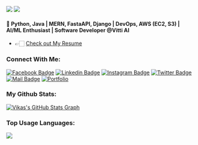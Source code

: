 
![](https://komarev.com/ghpvc/?username=vikasji14&color=brightgreen)
     <img src="https://visitor-badge.laobi.icu/badge?page_id=vikasji14.vikasji14" />

<h4>🔭 Python, Java | MERN, FastaAPI, Django | DevOps, AWS (EC2, S3) | AI/ML Enthusiast | Software Developer @Vitti AI </h4>

- 👉🏻 [Check out My Resume](https://drive.google.com/file/d/13BvVdOpDJJxBvxYtM8FqdcQ49YG63HYB/view?usp=sharing)



### Connect With Me:

[![Facebook Badge](https://img.shields.io/badge/Facebook-1877F2?style=for-the-badge&logo=facebook&logoColor=white)](https://facebook.com)
[![Linkedin Badge](https://img.shields.io/badge/LinkedIn-0077B5?style=for-the-badge&logo=linkedin&logoColor=white)](https://www.linkedin.com/in/vikasji14/)
[![Instagram Badge](https://img.shields.io/badge/Instagram-E4405F?style=for-the-badge&logo=instagram&logoColor=white)](https://instagram.com/vikasvikas.it)
[![Twitter Badge](https://img.shields.io/badge/Twitter-1DA1F2?style=for-the-badge&logo=twitter&logoColor=white)](https://twitter.com/)
[![Mail Badge](https://img.shields.io/badge/Gmail-D14836?style=for-the-badge&logo=gmail&logoColor=white)](mailto:vikasdbg453@gmail.com)
[![Portfolio](https://img.shields.io/badge/Portfolio-000000?style=for-the-badge&logo=internet-explorer&logoColor=white)](https://vikasji.netlify.app/)




### My Github Stats:


<a align="center" href="https://github.com/vikasji14/gihubinfovikas">
  <img align="center" src="https://github-profile-summary-cards.vercel.app/api/cards/profile-details?username=vikasji14&theme=radical&hide_border=true)](https://github.com/vikasji14" alt="Vikas's GitHub Stats Graph"/>
</a>


### Top Usage Languages:

<a align="center" href="https://github.com/vikasji14/vikasji14">
  <img align="center" src="https://github-readme-stats.vercel.app/api/top-langs/?username=vikasji14&hide=less&title_color=d13979&text_color=c9cacc&icon_color=2bbc8a&bg_color=1d1f21&langs_count=20&layout=compact" />
</a>





